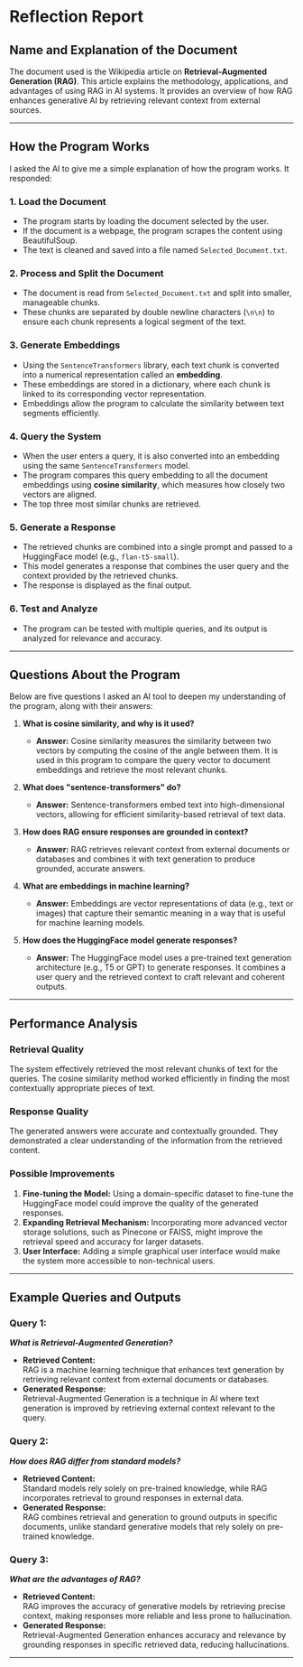 
# **Reflection Report**

## **Name and Explanation of the Document**
The document used is the Wikipedia article on **Retrieval-Augmented Generation (RAG)**. This article explains the methodology, applications, and advantages of using RAG in AI systems. It provides an overview of how RAG enhances generative AI by retrieving relevant context from external sources.

---
## **How the Program Works**
I asked the AI to give me a simple explanation of how the program works. It responded:

### **1. Load the Document**
- The program starts by loading the document selected by the user. 
- If the document is a webpage, the program scrapes the content using BeautifulSoup. 
- The text is cleaned and saved into a file named `Selected_Document.txt`.

### **2. Process and Split the Document**
- The document is read from `Selected_Document.txt` and split into smaller, manageable chunks. 
- These chunks are separated by double newline characters (`\n\n`) to ensure each chunk represents a logical segment of the text.

### **3. Generate Embeddings**
- Using the `SentenceTransformers` library, each text chunk is converted into a numerical representation called an **embedding**. 
- These embeddings are stored in a dictionary, where each chunk is linked to its corresponding vector representation. 
- Embeddings allow the program to calculate the similarity between text segments efficiently.

### **4. Query the System**
- When the user enters a query, it is also converted into an embedding using the same `SentenceTransformers` model. 
- The program compares this query embedding to all the document embeddings using **cosine similarity**, which measures how closely two vectors are aligned. 
- The top three most similar chunks are retrieved.

### **5. Generate a Response**
- The retrieved chunks are combined into a single prompt and passed to a HuggingFace model (e.g., `flan-t5-small`). 
- This model generates a response that combines the user query and the context provided by the retrieved chunks. 
- The response is displayed as the final output.

### **6. Test and Analyze**
- The program can be tested with multiple queries, and its output is analyzed for relevance and accuracy. 

---

## **Questions About the Program**
Below are five questions I asked an AI tool to deepen my understanding of the program, along with their answers:

1. **What is cosine similarity, and why is it used?**  
   - **Answer:** Cosine similarity measures the similarity between two vectors by computing the cosine of the angle between them. It is used in this program to compare the query vector to document embeddings and retrieve the most relevant chunks.

2. **What does "sentence-transformers" do?**  
   - **Answer:** Sentence-transformers embed text into high-dimensional vectors, allowing for efficient similarity-based retrieval of text data.

3. **How does RAG ensure responses are grounded in context?**  
   - **Answer:** RAG retrieves relevant context from external documents or databases and combines it with text generation to produce grounded, accurate answers.

4. **What are embeddings in machine learning?**  
   - **Answer:** Embeddings are vector representations of data (e.g., text or images) that capture their semantic meaning in a way that is useful for machine learning models.

5. **How does the HuggingFace model generate responses?**  
   - **Answer:** The HuggingFace model uses a pre-trained text generation architecture (e.g., T5 or GPT) to generate responses. It combines a user query and the retrieved context to craft relevant and coherent outputs.

---

## **Performance Analysis**

### **Retrieval Quality**  
The system effectively retrieved the most relevant chunks of text for the queries. The cosine similarity method worked efficiently in finding the most contextually appropriate pieces of text.

### **Response Quality**  
The generated answers were accurate and contextually grounded. They demonstrated a clear understanding of the information from the retrieved content.

### **Possible Improvements**  
1. **Fine-tuning the Model:** Using a domain-specific dataset to fine-tune the HuggingFace model could improve the quality of the generated responses.  
2. **Expanding Retrieval Mechanism:** Incorporating more advanced vector storage solutions, such as Pinecone or FAISS, might improve the retrieval speed and accuracy for larger datasets.  
3. **User Interface:** Adding a simple graphical user interface would make the system more accessible to non-technical users.

---

## **Example Queries and Outputs**

### **Query 1:**  
**_What is Retrieval-Augmented Generation?_**  
- **Retrieved Content:**  
  RAG is a machine learning technique that enhances text generation by retrieving relevant context from external documents or databases.  
- **Generated Response:**  
  Retrieval-Augmented Generation is a technique in AI where text generation is improved by retrieving external context relevant to the query.

### **Query 2:**  
**_How does RAG differ from standard models?_**  
- **Retrieved Content:**  
  Standard models rely solely on pre-trained knowledge, while RAG incorporates retrieval to ground responses in external data.  
- **Generated Response:**  
  RAG combines retrieval and generation to ground outputs in specific documents, unlike standard generative models that rely solely on pre-trained knowledge.

### **Query 3:**  
**_What are the advantages of RAG?_**  
- **Retrieved Content:**  
  RAG improves the accuracy of generative models by retrieving precise context, making responses more reliable and less prone to hallucination.  
- **Generated Response:**  
  Retrieval-Augmented Generation enhances accuracy and relevance by grounding responses in specific retrieved data, reducing hallucinations.

---


